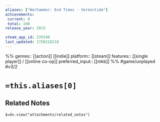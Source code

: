 ```yaml
---
aliases: ["Warhammer: End Times - Vermintide"]
achievements:
 current: 0
 total: 108
release_year: 2015

steam_app_id: 235540
last_updated: 1750218210
---
```

%%
genres:: [[action]] [[indie]]
platform:: [[steam]]
features:: [[single player]] / [[online co-op]]
preferred_input:: [[mkb]]
%%
#game/unplayed
#v3/2

# `=this.aliases[0]`
## Related Notes
`$=dv.view("attachments/related_notes")`